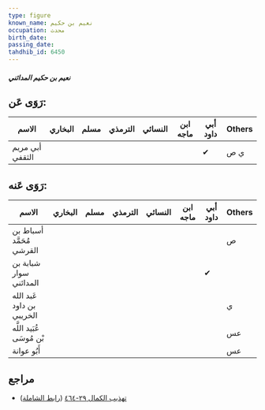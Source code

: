 ```yaml
---
type: figure
known_name: نعيم بن حكيم
occupation: محدث
birth_date:
passing_date:
tahdhib_id: 6450
---
```

##### نعيم بن حكيم المدائني

## رَوَى عَن:
| الاسم           | البخاري | مسلم | الترمذي | النسائي | ابن ماجه | أبي داود | Others |
| --------------- | ------- | ---- | ------- | ------- | -------- | -------- | ------ |
| أبي مريم الثقفي |         |      |         |         |          | ✔        | ي ص    |
## رَوَى عَنه:
| الاسم                     | البخاري | مسلم | الترمذي | النسائي | ابن ماجه | أبي داود | Others |
| ------------------------- | ------- | ---- | ------- | ------- | -------- | -------- | ------ |
| أسباط بن مُحَمَّد القرشي  |         |      |         |         |          |          | ص      |
| شبابة بن سوار المدائني    |         |      |         |         |          | ✔        |        |
| عَبد الله بن داود الخريبي |         |      |         |         |          |          | ي      |
| عُبَيد اللَّه بْن مُوسَى  |         |      |         |         |          |          | عس     |
| أَبُو عوانة               |         |      |         |         |          |          | عس     |
## مراجع
- [تهذيب الكمال ٢٩-٤٦٤](obsidian://open?vault=Tahdhib-al-Kamal&file=Figures/٦٤٥٠-نعيم%20بن%20حكيم%20المدائني) ([رابط الشاملة](https://shamela.ws/book/3722/16035))